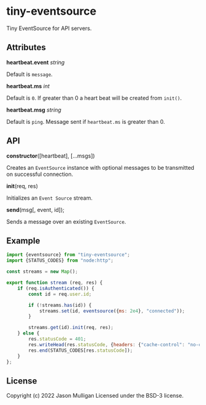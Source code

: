 # tiny-eventsource

Tiny EventSource for API servers.

## Attributes

__heartbeat.event__ *string*

Default is `message`.

__heartbeat.ms__ *int*

Default is `0`. If greater than 0 a heart beat will be created from `init()`.

__heartbeat.msg__ *string*

Default is `ping`. Message sent if `heartbeat.ms` is greater than 0.

## API

__constructor__([heartbeat], [...msgs])

Creates an `EventSource` instance with optional messages to be transmitted on successful connection.

__init__(req, res)

Initializes an `Event Source` stream.

__send__(msg[, event, id]);

Sends a message over an existing `EventSource`.

## Example

```javascript
import {eventsource} from "tiny-eventsource";
import {STATUS_CODES} from "node:http";

const streams = new Map();

export function stream (req, res) {
	if (req.isAuthenticated()) {
		const id = req.user.id;

		if (!streams.has(id)) {
			streams.set(id, eventsource({ms: 2e4}, "connected"));
		}

		streams.get(id).init(req, res);
	} else {
		res.statusCode = 401;
		res.writeHead(res.statusCode, {headers: {"cache-control": "no-cache, must re-validate"}})
		res.end(STATUS_CODES[res.statusCode]);
	}
};
```

## License
Copyright (c) 2022 Jason Mulligan
Licensed under the BSD-3 license.
